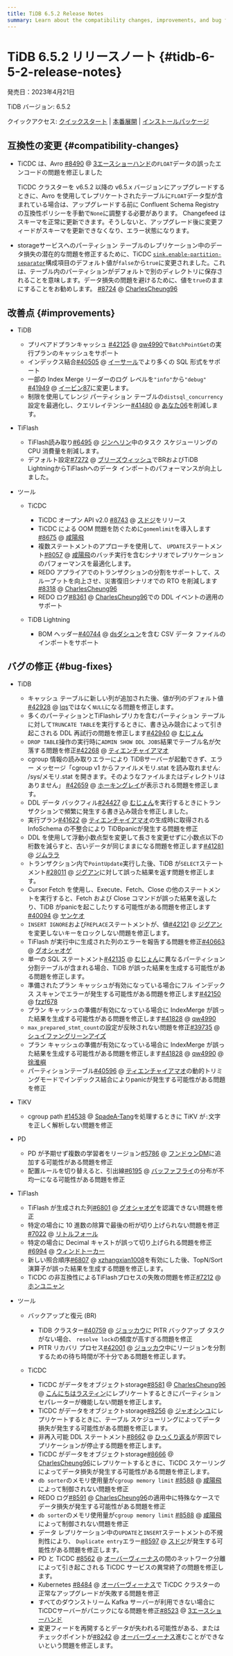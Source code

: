 ```yaml
---
title: TiDB 6.5.2 Release Notes
summary: Learn about the compatibility changes, improvements, and bug fixes in TiDB 6.5.2.
---
```


# TiDB 6.5.2 リリースノート {#tidb-6-5-2-release-notes}

発売日：2023年4月21日

TiDB バージョン: 6.5.2

クイックアクセス: [クイックスタート](https://docs.pingcap.com/tidb/v6.5/quick-start-with-tidb) | [本番展開](https://docs.pingcap.com/tidb/v6.5/production-deployment-using-tiup) | [インストールパッケージ](https://www.pingcap.com/download/?version=v6.5.2#version-list)

## 互換性の変更 {#compatibility-changes}

-   TiCDC は、Avro [#8490](https://github.com/pingcap/tiflow/issues/8490) @ [3エースショーハンド](https://github.com/3AceShowHand)の`FLOAT`データの誤ったエンコードの問題を修正しました

    TiCDC クラスターを v6.5.2 以降の v6.5.x バージョンにアップグレードするときに、Avro を使用してレプリケートされたテーブルに`FLOAT`データ型が含まれている場合は、アップグレードする前に Confluent Schema Registry の互換性ポリシーを手動で`None`に調整する必要があります。 Changefeed はスキーマを正常に更新できます。そうしないと、アップグレード後に変更フィードがスキーマを更新できなくなり、エラー状態になります。

-   storageサービスへのパーティション テーブルのレプリケーション中のデータ損失の潜在的な問題を修正するために、TiCDC [`sink.enable-partition-separator`](/ticdc/ticdc-changefeed-config.md#changefeed-configuration-parameters)構成項目のデフォルト値が`false`から`true`に変更されました。これは、テーブル内のパーティションがデフォルトで別のディレクトリに保存されることを意味します。データ損失の問題を避けるために、値を`true`のままにすることをお勧めします。 [#8724](https://github.com/pingcap/tiflow/issues/8724) @ [CharlesCheung96](https://github.com/CharlesCheung96)

## 改善点 {#improvements}

-   TiDB

    -   プリペアドプランキャッシュ [#42125](https://github.com/pingcap/tidb/issues/42125) @ [qw4990](https://github.com/qw4990)で`BatchPointGet`の実行プランのキャッシュをサポート
    -   インデックス結合[#40505](https://github.com/pingcap/tidb/issues/40505) @ [イーサール](https://github.com/Yisaer)でより多くの SQL 形式をサポート
    -   一部の Index Merge リーダーのログ レベルを`"info"`から`"debug"` [#41949](https://github.com/pingcap/tidb/issues/41949) @ [イービン87](https://github.com/yibin87)に変更します。
    -   制限を使用してレンジ パーティション テーブルの`distsql_concurrency`設定を最適化し、クエリレイテンシー[#41480](https://github.com/pingcap/tidb/issues/41480) @ [あなた06](https://github.com/you06)を削減します。

-   TiFlash

    -   TiFlash読み取り[#6495](https://github.com/pingcap/tiflash/issues/6495) @ [ジンヘリン](https://github.com/JinheLin)中のタスク スケジューリングの CPU 消費量を削減します。
    -   デフォルト設定[#7272](https://github.com/pingcap/tiflash/issues/7272) @ [ブリーズウィッシュ](https://github.com/breezewish)でBRおよびTiDB LightningからTiFlashへのデータ インポートのパフォーマンスが向上しました。

-   ツール

    -   TiCDC

        -   TiCDC オープン API v2.0 [#8743](https://github.com/pingcap/tiflow/issues/8743) @ [スドジ](https://github.com/sdojjy)をリリース
        -   TiCDC による OOM 問題を防ぐために`gomemlimit`を導入します[#8675](https://github.com/pingcap/tiflow/issues/8675) @ [咸陽飛](https://github.com/amyangfei)
        -   複数ステートメントのアプローチを使用して、 `UPDATE`ステートメント[#8057](https://github.com/pingcap/tiflow/issues/8057) @ [咸陽飛](https://github.com/amyangfei)のバッチ実行を含むシナリオでレプリケーションのパフォーマンスを最適化します。
        -   REDO アプライアでのトランザクションの分割をサポートして、スループットを向上させ、災害復旧シナリオでの RTO を削減します[#8318](https://github.com/pingcap/tiflow/issues/8318) @ [CharlesCheung96](https://github.com/CharlesCheung96)
        -   REDO ログ[#8361](https://github.com/pingcap/tiflow/issues/8361) @ [CharlesCheung96](https://github.com/CharlesCheung96)での DDL イベントの適用のサポート

    -   TiDB Lightning

        -   BOM ヘッダー[#40744](https://github.com/pingcap/tidb/issues/40744) @ [dsダシュン](https://github.com/dsdashun)を含む CSV データ ファイルのインポートをサポート

## バグの修正 {#bug-fixes}

-   TiDB
    -   キャッシュ テーブルに新しい列が追加された後、値が列のデフォルト値[#42928](https://github.com/pingcap/tidb/issues/42928) @ [lqs](https://github.com/lqs)ではなく`NULL`になる問題を修正します。
    -   多くのパーティションとTiFlashレプリカを含むパーティション テーブルに対して`TRUNCATE TABLE`を実行するときに、書き込み競合によって引き起こされる DDL 再試行の問題を修正します[#42940](https://github.com/pingcap/tidb/issues/42940) @ [むじょん](https://github.com/mjonss)
    -   `DROP TABLE`操作の実行時に`ADMIN SHOW DDL JOBS`結果でテーブル名が欠落する問題を修正[#42268](https://github.com/pingcap/tidb/issues/42268) @ [ティエンチャイアマオ](https://github.com/tiancaiamao)
    -   cgroup 情報の読み取りエラーにより TiDBサーバーが起動できず、エラー メッセージ「cgroup v1 からファイルメモリ.stat を読み取れません: /sys/メモリ.stat を開きます。そのようなファイルまたはディレクトリはありません」 [#42659](https://github.com/pingcap/tidb/issues/42659) @ [ホーキングレイ](https://github.com/hawkingrei)が表示される問題を修正します。
    -   DDL データ バックフィル[#24427](https://github.com/pingcap/tidb/issues/24427) @ [むじょん](https://github.com/mjonss)を実行するときにトランザクションで頻繁に発生する書き込み競合を修正しました。
    -   実行プラン[#41622](https://github.com/pingcap/tidb/issues/41622) @ [ティエンチャイアマオ](https://github.com/tiancaiamao)の生成時に取得される InfoSchema の不整合により TiDBpanicが発生する問題を修正
    -   DDL を使用して浮動小数点型を変更して長さを変更せずに小数点以下の桁数を減らすと、古いデータが同じままになる問題を修正します[#41281](https://github.com/pingcap/tidb/issues/41281) @ [ジムララ](https://github.com/zimulala)
    -   トランザクション内で`PointUpdate`実行した後、TiDB が`SELECT`ステートメント[#28011](https://github.com/pingcap/tidb/issues/28011) @ [ジグアン](https://github.com/zyguan)に対して誤った結果を返す問題を修正します。
    -   Cursor Fetch を使用し、Execute、Fetch、Close の他のステートメントを実行すると、Fetch および Close コマンドが誤った結果を返したり、TiDB がpanicを起こしたりする可能性がある問題を修正します[#40094](https://github.com/pingcap/tidb/issues/40094) @ [ヤンケオ](https://github.com/YangKeao)
    -   `INSERT IGNORE`および`REPLACE`ステートメントが、値[#42121](https://github.com/pingcap/tidb/issues/42121) @ [ジグアン](https://github.com/zyguan)を変更しないキーをロックしない問題を修正します。
    -   TiFlash が実行中に生成された列のエラーを報告する問題を修正[#40663](https://github.com/pingcap/tidb/issues/40663) @ [グオシャオゲ](https://github.com/guo-shaoge)
    -   単一の SQL ステートメント[#42135](https://github.com/pingcap/tidb/issues/42135) @ [むじょん](https://github.com/mjonss)に異なるパーティション分割テーブルが含まれる場合、TiDB が誤った結果を生成する可能性がある問題を修正します。
    -   準備されたプラン キャッシュが有効になっている場合にフル インデックス スキャンでエラーが発生する可能性がある問題を修正します[#42150](https://github.com/pingcap/tidb/issues/42150) @ [fzzf678](https://github.com/fzzf678)
    -   プラン キャッシュの準備が有効になっている場合に IndexMerge が誤った結果を生成する可能性がある問題を修正します[#41828](https://github.com/pingcap/tidb/issues/41828) @ [qw4990](https://github.com/qw4990)
    -   `max_prepared_stmt_count`の設定が反映されない問題を修正[#39735](https://github.com/pingcap/tidb/issues/39735) @ [シュイファングリーンアイズ](https://github.com/xuyifangreeneyes)
    -   プラン キャッシュの準備が有効になっている場合に IndexMerge が誤った結果を生成する可能性がある問題を修正します[#41828](https://github.com/pingcap/tidb/issues/41828) @ [qw4990](https://github.com/qw4990) @ [徐淮嶼](https://github.com/XuHuaiyu)
    -   パーティションテーブル[#40596](https://github.com/pingcap/tidb/issues/40596) @ [ティエンチャイアマオ](https://github.com/tiancaiamao)の動的トリミングモードでインデックス結合によりpanicが発生する可能性がある問題を修正

-   TiKV

    -   cgroup path [#14538](https://github.com/tikv/tikv/issues/14538) @ [SpadeA-Tang](https://github.com/SpadeA-Tang)を処理するときに TiKV が`:`文字を正しく解析しない問題を修正

-   PD

    -   PD が予期せず複数の学習者をリージョン[#5786](https://github.com/tikv/pd/issues/5786) @ [フンドゥンDM](https://github.com/HunDunDM)に追加する可能性がある問題を修正
    -   配置ルールを切り替えると、引出線[#6195](https://github.com/tikv/pd/issues/6195) @ [バッファフライ](https://github.com/bufferflies)の分布が不均一になる可能性がある問題を修正

-   TiFlash

    -   TiFlash が生成された列[#6801](https://github.com/pingcap/tiflash/issues/6801) @ [グオシャオゲ](https://github.com/guo-shaoge)を認識できない問題を修正
    -   特定の場合に 10 進数の除算で最後の桁が切り上げられない問題を修正[#7022](https://github.com/pingcap/tiflash/issues/7022) @ [リトルフォール](https://github.com/LittleFall)
    -   特定の場合に Decimal キャストが誤って切り上げられる問題を修正[#6994](https://github.com/pingcap/tiflash/issues/6994) @ [ウィンドトーカー](https://github.com/windtalker)
    -   新しい照合順序[#6807](https://github.com/pingcap/tiflash/issues/6807) @ [xzhangxian1008](https://github.com/xzhangxian1008)を有効にした後、TopN/Sort 演算子が誤った結果を生成する問題を修正します。
    -   TiCDC の非互換性によるTiFlashプロセスの失敗の問題を修正[#7212](https://github.com/pingcap/tiflash/issues/7212) @ [ホンユニャン](https://github.com/hongyunyan)

-   ツール

    -   バックアップと復元 (BR)

        -   TiDB クラスター[#40759](https://github.com/pingcap/tidb/issues/40759) @ [ジョッカウ](https://github.com/joccau)に PITR バックアップ タスクがない場合、 `resolve lock`の頻度が高すぎる問題を修正
        -   PITR リカバリ プロセス[#42001](https://github.com/pingcap/tidb/issues/42001) @ [ジョッカウ](https://github.com/joccau)中にリージョンを分割するための待ち時間が不十分である問題を修正します。

    -   TiCDC

        -   TiCDC がデータをオブジェクトstorage[#8581](https://github.com/pingcap/tiflow/issues/8581) @ [CharlesCheung96](https://github.com/CharlesCheung96) @ [こんにちはラスティン](https://github.com/hi-rustin)にレプリケートするときにパーティション セパレーターが機能しない問題を修正します。
        -   TiCDC がデータをオブジェクトstorage[#8256](https://github.com/pingcap/tiflow/issues/8256) @ [ジャオシンユ](https://github.com/zhaoxinyu)にレプリケートするときに、テーブル スケジューリングによってデータ損失が発生する可能性がある問題を修正します。
        -   非再入可能 DDL ステートメント[#8662](https://github.com/pingcap/tiflow/issues/8662) @ [ひっくり返る](https://github.com/hicqu)が原因でレプリケーションが停止する問題を修正します。
        -   TiCDC がデータをオブジェクトstorage[#8666](https://github.com/pingcap/tiflow/issues/8666) @ [CharlesCheung96](https://github.com/CharlesCheung96)にレプリケートするときに、TiCDC スケーリングによってデータ損失が発生する可能性がある問題を修正します。
        -   `db sorter`のメモリ使用量が`cgroup memory limit` [#8588](https://github.com/pingcap/tiflow/issues/8588) @ [咸陽飛](https://github.com/amyangfei)によって制御されない問題を修正
        -   REDO ログ[#8591](https://github.com/pingcap/tiflow/issues/8591) @ [CharlesCheung96](https://github.com/CharlesCheung96)の適用中に特殊なケースでデータ損失が発生する可能性がある問題を修正
        -   `db sorter`のメモリ使用量が`cgroup memory limit` [#8588](https://github.com/pingcap/tiflow/issues/8588) @ [咸陽飛](https://github.com/amyangfei)によって制御されない問題を修正
        -   データ レプリケーション中の`UPDATE`と`INSERT`ステートメントの不規則性により、 `Duplicate entry`エラー[#8597](https://github.com/pingcap/tiflow/issues/8597) @ [スドジ](https://github.com/sdojjy)が発生する可能性がある問題を修正します。
        -   PD と TiCDC [#8562](https://github.com/pingcap/tiflow/issues/8562) @ [オーバーヴィーナス](https://github.com/overvenus)の間のネットワーク分離によって引き起こされる TiCDC サービスの異常終了の問題を修正します。
        -   Kubernetes [#8484](https://github.com/pingcap/tiflow/issues/8484) @ [オーバーヴィーナス](https://github.com/overvenus)で TiCDC クラスターの正常なアップグレードが失敗する問題を修正
        -   すべてのダウンストリーム Kafka サーバーが利用できない場合に TiCDCサーバーがパニックになる問題を修正[#8523](https://github.com/pingcap/tiflow/issues/8523) @ [3エースショーハンド](https://github.com/3AceShowHand)
        -   変更フィードを再開するとデータが失われる可能性がある、またはチェックポイントが[#8242](https://github.com/pingcap/tiflow/issues/8242) @ [オーバーヴィーナス](https://github.com/overvenus)進むことができないという問題を修正します。
